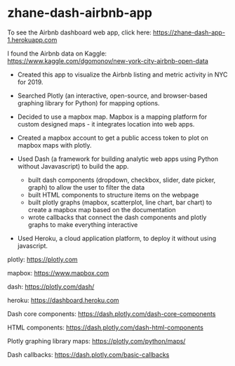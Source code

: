 # zhane-dash-airbnb-app

To see the Airbnb dashboard web app, click here: https://zhane-dash-app-1.herokuapp.com

I found the Airbnb data on Kaggle: https://www.kaggle.com/dgomonov/new-york-city-airbnb-open-data

- Created this app to visualize the Airbnb listing and metric activity in NYC for 2019.

- Searched Plotly (an interactive, open-source, and browser-based graphing library for Python) for mapping options.

- Decided to use a mapbox map. Mapbox is a mapping platform for custom designed maps - it integrates location into web apps.

- Created a mapbox account to get a public access token to plot on mapbox maps with plotly.

- Used Dash (a framework for building analytic web apps using Python without Javavascript) to build the app.
  - built dash components (dropdown, checkbox, slider, date picker, graph) to allow the user to filter the data
  - built HTML components to structure items on the webpage
  - built plotly graphs (mapbox, scatterplot, line chart, bar chart) to create a mapbox map based on the documentation
  - wrote callbacks that connect the dash components and plotly graphs to make everything interactive
 
- Used Heroku, a cloud application platform, to deploy it without using javascript.

plotly: https://plotly.com

mapbox: https://www.mapbox.com

dash: https://plotly.com/dash/

heroku: https://dashboard.heroku.com

Dash core components: https://dash.plotly.com/dash-core-components

HTML components: https://dash.plotly.com/dash-html-components

Plotly graphing library maps: https://plotly.com/python/maps/

Dash callbacks: https://dash.plotly.com/basic-callbacks
